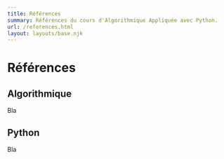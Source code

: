 ```yaml
---
title: Références
summary: Références du cours d'Algorithmique Appliquée avec Python.
url: /references.html
layout: layouts/base.njk
---
```


# Références

## Algorithmique

Bla

## Python

Bla